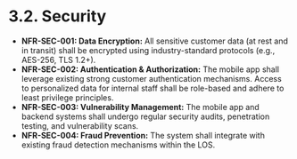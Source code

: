 # 3.2. Security

*   **NFR-SEC-001: Data Encryption:** All sensitive customer data (at rest and in transit) shall be encrypted using industry-standard protocols (e.g., AES-256, TLS 1.2+).
*   **NFR-SEC-002: Authentication & Authorization:** The mobile app shall leverage existing strong customer authentication mechanisms. Access to personalized data for internal staff shall be role-based and adhere to least privilege principles.
*   **NFR-SEC-003: Vulnerability Management:** The mobile app and backend systems shall undergo regular security audits, penetration testing, and vulnerability scans.
*   **NFR-SEC-004: Fraud Prevention:** The system shall integrate with existing fraud detection mechanisms within the LOS.